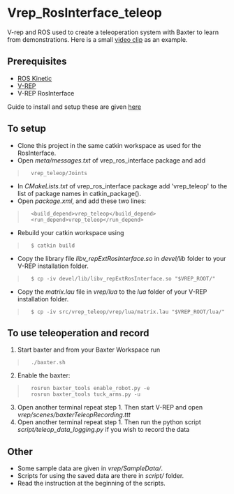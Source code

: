 # Vrep_RosInterface_teleop
V-rep and ROS used to create a teleoperation system with Baxter to learn from demonstrations. Here is a small [video clip](https://youtu.be/53QvpNsICyA) as an example.

## Prerequisites
* [ROS Kinetic](http://wiki.ros.org/kinetic/Installation)
* [V-REP](http://www.coppeliarobotics.com/downloads.html)
* V-REP RosInterface

Guide to install and setup these are given [here](https://github.com/akhilj95/vrep_teleop/wiki/RosInterface-Setup)

## To setup
* Clone this project in the same catkin workspace as used for the RosInterface.
* Open _meta/messages.txt_ of vrep_ros_interface package and add
>       vrep_teleop/Joints
* In _CMakeLists.txt_ of vrep_ros_interface package add 'vrep_teleop' to the list of package names in catkin_package().
* Open _package.xml_, and add these two lines:
>       <build_depend>vrep_teleop</build_depend>
>       <run_depend>vrep_teleop</run_depend>    
* Rebuild your catkin workspace using
>       $ catkin build
* Copy the library file _libv_repExtRosInterface.so_ in _devel/lib_ folder to your V-REP installation folder.
>       $ cp -iv devel/lib/libv_repExtRosInterface.so "$VREP_ROOT/"
* Copy the _matrix.lau_ file in _vrep/lua_ to the _lua_ folder of your V-REP installation folder.
>       $ cp -iv src/vrep_teleop/vrep/lua/matrix.lau "$VREP_ROOT/lua/"

## To use teleoperation and record
1) Start baxter and from your Baxter Workspace run
>       ./baxter.sh
2) Enable the baxter:
>       rosrun baxter_tools enable_robot.py -e
>       rosrun baxter_tools tuck_arms.py -u
3) Open another terminal repeat step 1. Then start V-REP and open _vrep/scenes/baxterTeleopRecording.ttt_
4) Open another terminal repeat step 1. Then run the python script _script/teleop_data_logging.py_ if you wish to record the data


## Other
* Some sample data are given in _vrep/SampleData/_.
* Scripts for using the saved data are there in _script/_ folder.
* Read the instruction at the beginning of the scripts.
